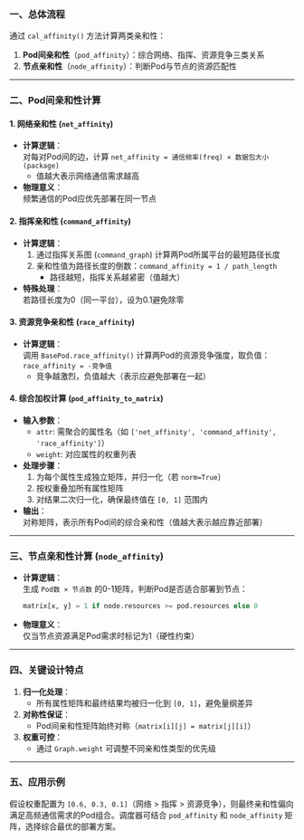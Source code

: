### 一、总体流程
通过 `cal_affinity()` 方法计算两类亲和性：
1. **Pod间亲和性**（`pod_affinity`）：综合网络、指挥、资源竞争三类关系
2. **节点亲和性**（`node_affinity`）：判断Pod与节点的资源匹配性

---

### 二、Pod间亲和性计算
#### 1. **网络亲和性** (`net_affinity`)
- **计算逻辑**：  
  对每对Pod间的边，计算 `net_affinity = 通信频率(freq) × 数据包大小(package)`
    - 值越大表示网络通信需求越高
- **物理意义**：  
  频繁通信的Pod应优先部署在同一节点

#### 2. **指挥亲和性** (`command_affinity`)
- **计算逻辑**：
    1. 通过指挥关系图 (`command_graph`) 计算两Pod所属平台的最短路径长度
    2. 亲和性值为路径长度的倒数：`command_affinity = 1 / path_length`
        - 路径越短，指挥关系越紧密（值越大）
- **特殊处理**：  
  若路径长度为0（同一平台），设为0.1避免除零

#### 3. **资源竞争亲和性** (`race_affinity`)
- **计算逻辑**：  
  调用 `BasePod.race_affinity()` 计算两Pod的资源竞争强度，取负值：`race_affinity = -竞争值`
    - 竞争越激烈，负值越大（表示应避免部署在一起）

#### 4. **综合加权计算** (`pod_affinity_to_matrix`)
- **输入参数**：
    - `attr`: 需聚合的属性名（如 `['net_affinity', 'command_affinity', 'race_affinity']`）
    - `weight`: 对应属性的权重列表
- **处理步骤**：
    1. 为每个属性生成独立矩阵，并归一化（若 `norm=True`）
    2. 按权重叠加所有属性矩阵
    3. 对结果二次归一化，确保最终值在 `[0, 1]` 范围内
- **输出**：  
  对称矩阵，表示所有Pod间的综合亲和性（值越大表示越应靠近部署）

---

### 三、节点亲和性计算 (`node_affinity`)
- **计算逻辑**：  
  生成 `Pod数 × 节点数` 的0-1矩阵，判断Pod是否适合部署到节点：
  ```python
  matrix[x, y] = 1 if node.resources >= pod.resources else 0
  ```
- **物理意义**：  
  仅当节点资源满足Pod需求时标记为1（硬性约束）

---

### 四、关键设计特点
1. **归一化处理**：
    - 所有属性矩阵和最终结果均被归一化到 `[0, 1]`，避免量纲差异
2. **对称性保证**：
    - Pod间亲和性矩阵始终对称（`matrix[i][j] = matrix[j][i]`）
3. **权重可控**：
    - 通过 `Graph.weight` 可调整不同亲和性类型的优先级

---

### 五、应用示例
假设权重配置为 `[0.6, 0.3, 0.1]`（网络 > 指挥 > 资源竞争），则最终亲和性偏向满足高频通信需求的Pod组合。调度器可结合 `pod_affinity` 和 `node_affinity` 矩阵，选择综合最优的部署方案。